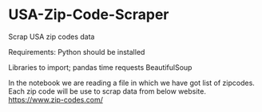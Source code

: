 # USA-Zip-Code-Scraper
Scrap USA zip codes data

Requirements:
Python should be installed

Libraries to import;
pandas
time
requests
BeautifulSoup

In the notebook we are reading a file in which we have got list of zipcodes. Each zip code will be use to scrap data from below website.
https://www.zip-codes.com/
